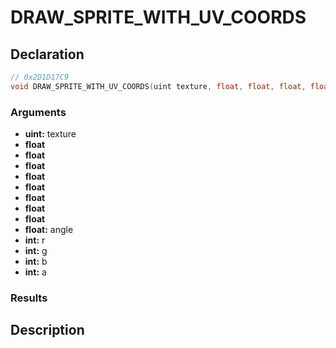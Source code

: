 # DRAW_SPRITE_WITH_UV_COORDS

## Declaration
```cpp
// 0x2D1D17C9
void DRAW_SPRITE_WITH_UV_COORDS(uint texture, float, float, float, float, float, float, float, float, float angle, int r, int g, int b, int a);
```

### Arguments
- **uint:** texture
- **float**
- **float**
- **float**
- **float**
- **float**
- **float**
- **float**
- **float**
- **float:** angle
- **int:** r
- **int:** g
- **int:** b
- **int:** a

### Results

## Description
